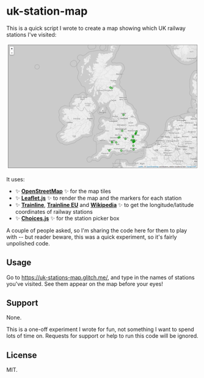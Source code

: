 # uk-station-map

This is a quick script I wrote to create a map showing which UK railway stations I've visited:

![A map of the UK with a series of green dots overlaid.](https://github.com/alexwlchan/uk-station-map/raw/development/station_map.png)

It uses:

-    ✨ [**OpenStreetMap**](https://www.openstreetmap.org/) ✨ for the map tiles<br/>
-    ✨ [**Leaflet.js**](https://leafletjs.com/) ✨ to render the map and the markers for each station<br/>
-    ✨ [**Trainline**](https://www.transportapi.com/), [**Trainline EU**](https://github.com/trainline-eu/stations) and [**Wikipedia**](https://en.wikipedia.org/wiki/List_of_railway_stations_in_Ireland) ✨ to get the longitude/latitude coordinates of railway stations
-   ✨ [**Choices.js**](https://github.com/jshjohnson/Choices) ✨ for the station picker box

A couple of people asked, so I'm sharing the code here for them to play with -- but reader beware, this was a quick experiment, so it's fairly unpolished code.



## Usage

Go to <https://uk-stations-map.glitch.me/>, and type in the names of stations you've visited.
See them appear on the map before your eyes!



## Support

None.

This is a one-off experiment I wrote for fun, not something I want to spend lots of time on.
Requests for support or help to run this code will be ignored.



## License

MIT.
